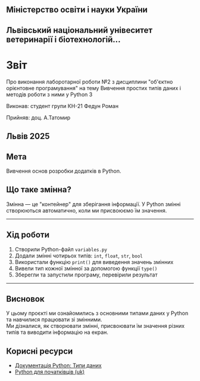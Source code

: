 ## Міністерство освіти і науки України

## Львівський національний унівеситет ветеринарії і біотехнологій...

# Звіт
Про виконання лаборотарної роботи №2 з дисциплини "об'єктно орієнтовне програмування" на тему Вивчення простих типів даних і методів роботи з ними у Python 3

Виконав: студент групи КН-21 Федун Роман

Прийняв: доц. А.Татомир

## Львів 2025

## Мета
Вивчення основ розробки додатків в Python.

## Що таке змінна?

Змінна — це "контейнер" для зберігання інформації. У Python змінні створюються автоматично, коли ми присвоюємо їм значення.

---

## Хід роботи

1. Створили Python-файл `variables.py`
2. Додали змінні чотирьох типів: `int`, `float`, `str`, `bool`
3. Використали функцію `print()` для виведення значень змінних
4. Вивели тип кожної змінної за допомогою функції `type()`
5. Зберегли та запустили програму, перевірили результат

---

## Висновок

У цьому проєкті ми ознайомились з основними типами даних у Python та навчилися працювати зі змінними.  
Ми дізналися, як створювати змінні, присвоювати їм значення різних типів та виводити інформацію на екран.

## Корисні ресурси

- [Документація Python: Типи даних](https://www.learnpython.org/en/Variables_and_Types)
- [Python для початківців (uk)](https://uk.wikipedia.org/wiki/Python)

